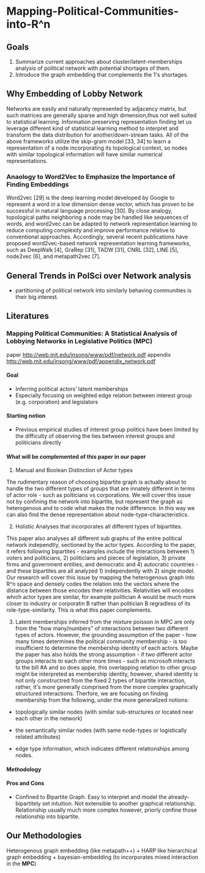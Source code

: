 # Mapping-Political-Communities-into-R^n
## Goals 
1. Summarize current approaches about cluster/latent-memberships analysis of political network with potential shortages of them. 
2. Introduce the graph embedding that complements the 1's shortages.

## Why Embedding of Lobby Network
Networks are easily and naturally represented by adjacency matrix, but such matrices are generally sparse and
high dimension,thus not well suited to statistical learning. Information preserving representation finding let us leverage different kind of statistical learning method to interpret and transform the data distribution for another/down-stream tasks. All of the above frameworks utilize the skip-gram model [33, 34] to learn a
representation of a node incorporating its topological
context, so nodes with similar topological information
will have similar numerical representations.

### Anaology to Word2Vec to Emphasize the Importance of Finding Embeddings
Word2vec [29] is the deep learning
model developed by Google to represent a word in a
low dimension dense vector, which has proven to be
successful in natural language processing [30]. By close
analogy, topological paths neighboring a node may be
handled like sequences of words, and word2vec can be
adapted to network representation learning to reduce
computing complexity and improve performance relative
to conventional approaches. Accordingly, several recent
publications have proposed word2vec-based network representation learning frameworks, such as DeepWalk [4],
GraRep [31], TADW [31], CNRL [32], LINE [5], node2vec
[6], and metapath2vec [7].

## General Trends in PolSci over Network analysis
- partitioning of political network into similarly behaving communities is their big interest.

## Literatures
### Mapping Political Communities: A Statistical Analysis of Lobbying Networks in Legislative Politics (MPC)
paper http://web.mit.edu/insong/www/pdf/network.pdf
appendix http://web.mit.edu/insong/www/pdf/appendix_network.pdf

#### Goal
- Inferring political actors’ latent memberships
- Especially focusing on weighted edge relation between interest group (e.g. corporation) and legislators
#### Starting notion
- Previous empirical studies of interest group politics have been limited by the difficulty of observing the ties between interest groups and politicians directly

#### What will be complemented of this paper in our paper
1. Manual and Boolean Distinction of Actor types

The rudimentary reason of choosing bipartite graph is actually about to handle the two different types of groups that are innately different in terms of actor role - such as polticians vs corporations. We will cover this issue not by confining the network into bipartite, but represent the graph as heterogenous and to code what makes the node difference. In this way we can also find the dense representation about node-type-characteristics. 

2. Holistic Analyses that incorporates all different types of bipartites.

This paper also analyses all different sub graphs of the entire political network independtly, sectioned by the actor types.
According to the paper, it refers following bipartites - examples include the interactions between 1) voters and politicians,
2) politicians and pieces of legislation, 3) private firms and government entities, and democratic and
4) autocratic countries - and these bipartites are all analyzed 1) independently with 2) single model. Our research will cover this issue by mapping the heterogenous graph into R^n space and densely codes the relation into the vectors where the distance between those encodes their relativities. Relativities will encodes which actor types are similar, for example politician A would be much more closer to industry or corporatin B rather than politician B regradless of its role-type-similarity. This is what this paper complements.

3. Latent memberships inferred from the mixture poisson in MPC are only from the "how many/numbers" of interactions between two different types of actors. However, the grounding assumption of the paper - how many times determines the political community membership - is too insufficient to determine the membership identity of each actors. Maybe the paper has also holds the strong assumption - if two different actor groups interacts to each other more times - such as microsoft interacts to the bill #A and so does apple, this overlapping relation to other group might be interpreted as membership identity, however, shared identity is not only constructred from the fixed 2 types of bipartite interaction, rather, it's more generally comprised from the more complex graphically structured interactions. Therfore, we are focusing on finding membership from the following, under the more generalized notions:

  - topologically similar nodes (with similar sub-structures or located near each other in the network)
  
  - the semantically similar nodes (with same node-types or logistically related attributes)
  
  - edge type information, which indicates different relationships among nodes.


#### Methodology
  
#### Pros and Cons
- Confined to Bipartite Graph. Easy to interpret and model the already-bipartitely set intuition. Not extensible to another graphical relationship. Relationship usually much more complex however, priorly confine those relationship into bipartite. 

## Our Methodologies
Heterogenous graph embedding (like metapath++) + HARP like hierarchical graph embedding + bayesian-embedding (to incorporates mixed interaction in the **MPC**)
